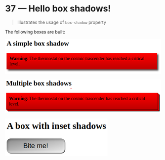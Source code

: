# 37 &mdash; Hello box shadows!
> Illustrates the usage of `box-shadow` property

The following boxes are built:

![A simple box shadow](docs/images/box-shadow_simple.png)

![Multiple box shadows](docs/images/box-shadow_multiple.png)

![Inset box shadows](docs/images/box-shadow_inset.png)

